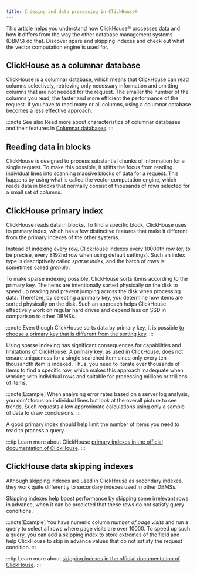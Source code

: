 ```yaml
---
title: Indexing and data processing in ClickHouse®
---
```


This article helps you understand how ClickHouse® processes data and how
it differs from the way the other database management systems (DBMS) do
that. Discover spare and skipping indexes and check out what the vector
computation engine is used for.

## ClickHouse as a columnar database

ClickHouse is a columnar database, which means that ClickHouse can read
columns selectively, retrieving only necessary information and omitting
columns that are not needed for the request. The smaller the number of
the columns you read, the faster and more efficient the performance of
the request. If you have to read many or all columns, using a columnar
database becomes a less effective approach.

:::note See also
Read more about characteristics of columnar databases and their features
in [Columnar databases](columnar-databases).
:::

## Reading data in blocks

ClickHouse is designed to process substantial chunks of information for
a single request. To make this possible, it shifts the focus from
reading individual lines into scanning massive blocks of data for a
request. This happens by using what is called the vector computation
engine, which reads data in blocks that normally consist of thousands of
rows selected for a small set of columns.

## ClickHouse primary index

ClickHouse reads data in blocks. To find a specific block, ClickHouse
uses its primary index, which has a few distinctive features that make
it different from the primary indexes of the other systems.

Instead of indexing every row, ClickHouse indexes every 10000th row (or,
to be precise, every 8192nd row when using default settings). Such an
index type is descriptively called *sparse index*, and the batch of rows
is sometimes called *granule*.

To make sparse indexing possible, ClickHouse sorts items according to
the primary key. The items are intentionally sorted physically on the
disk to speed up reading and prevent jumping across the disk when
processing data. Therefore, by selecting a primary key, you determine
how items are sorted physically on the disk. Such an approach helps
ClickHouse effectively work on regular hard drives and depend less on
SSD in comparison to other DBMSs.

:::note
Even though ClickHouse sorts data by primary key, it is possible [to
choose a primary key that is different from the sorting
key](https://clickhouse.com/docs/en/engines/table-engines/mergetree-family/mergetree/#choosing-a-primary-key-that-differs-from-the-sorting-key).
:::

Using sparse indexing has significant consequences for capabilities and
limitations of ClickHouse. A primary key, as used in ClickHouse, does
not ensure uniqueness for a single searched item since only every ten
thousandth item is indexed. Thus, you need to iterate over thousands of
items to find a specific row, which makes this approach inadequate when
working with individual rows and suitable for processing millions or
trillions of items.

:::note[Example]
When analysing error rates based on a server log analysis, you don\'t
focus on individual lines but look at the overall picture to see trends.
Such requests allow approximate calculations using only a sample of data
to draw conclusions.
:::

A good primary index should help limit the number of items you need to
read to process a query.

:::tip
Learn more about ClickHouse [primary indexes in the official
documentation of
ClickHouse](https://clickhouse.com/docs/en/engines/table-engines/mergetree-family/mergetree/#choosing-a-primary-key-that-differs-from-the-sorting-key).
:::

## ClickHouse data skipping indexes

Although skipping indexes are used in ClickHouse as secondary indexes,
they work quite differently to secondary indexes used in other DBMSs.

Skipping indexes help boost performance by skipping some irrelevant rows
in advance, when it can be predicted that these rows do not satisfy
query conditions.

:::note[Example]
You have numeric column *number of page visits* and run a query to
select all rows where page visits are over 10000. To speed up such a
query, you can add a skipping index to store extremes of the field and
help ClickHouse to skip in advance values that do not satisfy the
request condition.
:::

:::tip
Learn more about [skipping indexes in the official documentation of
ClickHouse](https://clickhouse.com/docs/en/engines/table-engines/mergetree-family/mergetree/#table_engine-mergetree-data_skipping-indexes).
:::
